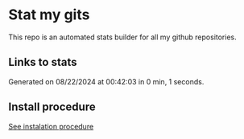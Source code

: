 # Stat my gits

This repo is an automated stats builder for all my github repositories.

## Links to stats


Generated on 08/22/2024 at 00:42:03 in 0 min, 1 seconds.

## Install procedure

[See instalation procedure](./src/install.md)
